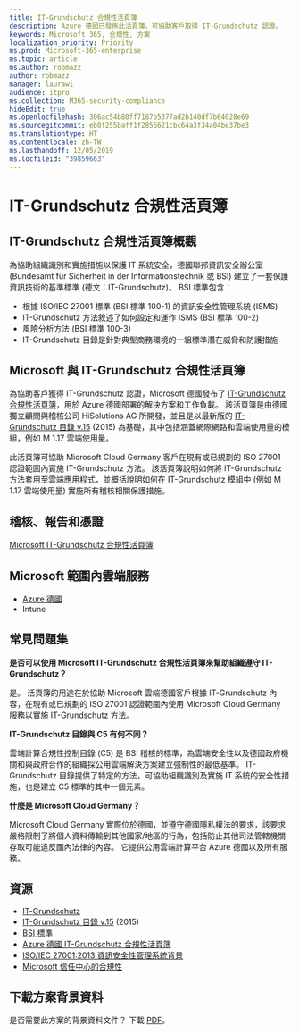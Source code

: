 ```yaml
---
title: IT-Grundschutz 合規性活頁簿
description: Azure 德國已發佈此活頁簿，可協助客戶取得 IT-Grundschutz 認證。
keywords: Microsoft 365, 合規性, 方案
localization_priority: Priority
ms.prod: Microsoft-365-enterprise
ms.topic: article
ms.author: robmazz
author: robmazz
manager: laurawi
audience: itpro
ms.collection: M365-security-compliance
hideEdit: true
ms.openlocfilehash: 306ac54b80ff7187b5377ad2b140df7b64028e69
ms.sourcegitcommit: eb0f255baff1f2856621cbc64a3f34a04be37be3
ms.translationtype: HT
ms.contentlocale: zh-TW
ms.lasthandoff: 12/05/2019
ms.locfileid: "39859663"
---
```

# <a name="it-grundschutz-compliance-workbook"></a>IT-Grundschutz 合規性活頁簿

## <a name="it-grundschutz-compliance-workbook-overview"></a>IT-Grundschutz 合規性活頁簿概觀

為協助組織識別和實施措施以保護 IT 系統安全，德國聯邦資訊安全辦公室 (Bundesamt für Sicherheit in der Informationstechnik 或 BSI) 建立了一套保護資訊技術的基準標準 (德文：IT-Grundschutz)。 BSI 標準包含：

- 根據 ISO/IEC 27001 標準 (BSI 標準 100-1) 的資訊安全性管理系統 (ISMS)
- IT-Grundschutz 方法敘述了如何設定和運作 ISMS (BSI 標準 100-2)
- 風險分析方法 (BSI 標準 100-3)
- IT-Grundschutz 目錄是針對典型商務環境的一組標準潛在威脅和防護措施

## <a name="microsoft-and-it-grundschutz-compliance-workbook"></a>Microsoft 與 IT-Grundschutz 合規性活頁簿

為協助客戶獲得 IT-Grundschutz 認證，Microsoft 德國發布了 [IT-Grundschutz 合規性活頁簿](https://aka.ms/grundschutzworkbook)，用於 Azure 德國部署的解決方案和工作負載。 該活頁簿是由德國獨立顧問與稽核公司 HiSolutions AG 所開發，並且是以最新版的 [IT-Grundschutz 目錄 v.15](https://www.bsi.bund.de/SharedDocs/Downloads/DE/BSI/Grundschutz/International/GSK_15_EL_EN_Draft.pdf?__blob=publicationFile&v=2) (2015) 為基礎，其中包括涵蓋網際網路和雲端使用量的模組，例如 M 1.17 雲端使用量。

此活頁簿可協助 Microsoft Cloud Germany 客戶在現有或已規劃的 ISO 27001 認證範圍內實施 IT-Grundschutz 方法。 該活頁簿說明如何將 IT-Grundschutz 方法套用至雲端應用程式，並概括說明如何在 IT-Grundschutz 模組中 (例如 M 1.17 雲端使用量) 實施所有稽核相關保護措施。

## <a name="audits-reports-and-certificates"></a>稽核、報告和憑證

[Microsoft IT-Grundschutz 合規性活頁簿](https://aka.ms/grundschutzworkbook)

## <a name="microsoft-in-scope-cloud-services"></a>Microsoft 範圍內雲端服務

- [Azure 德國](https://aka.ms/AzureCompliance)
- Intune

## <a name="frequently-asked-questions"></a>常見問題集

**是否可以使用 Microsoft IT-Grundschutz 合規性活頁簿來幫助組織遵守 IT-Grundschutz？**

是。 活頁簿的用途在於協助 Microsoft 雲端德國客戶根據 IT-Grundschutz 內容，在現有或已規劃的 ISO 27001 認證範圍內使用 Microsoft Cloud Germany 服務以實施 IT-Grundschutz 方法。

**IT-Grundschutz 目錄與 C5 有何不同？**

雲端計算合規性控制目錄 (C5) 是 BSI 稽核的標準，為雲端安全性以及德國政府機關和與政府合作的組織採公用雲端解決方案建立強制性的最低基準。 IT-Grundschutz 目錄提供了特定的方法，可協助組織識別及實施 IT 系統的安全性措施，也是建立 C5 標準的其中一個元素。

**什麼是 Microsoft Cloud Germany？**

Microsoft Cloud Germany 實際位於德國，並遵守德國隱私權法的要求，該要求嚴格限制了將個人資料傳輸到其他國家/地區的行為，包括防止其他司法管轄機關存取可能違反國內法律的內容。 它提供公用雲端計算平台 Azure 德國以及所有服務。

## <a name="resources"></a>資源

- [IT-Grundschutz](https://www.bsi.bund.de/EN/Topics/ITGrundschutz/ITGrundschutzHome/itgrundschutzhome_node.html;jsessionid=5ABC53411232B460035220974AE634C4.1_cid351)
- [IT-Grundschutz 目錄 v.15](https://www.bsi.bund.de/SharedDocs/Downloads/DE/BSI/Grundschutz/International/GSK_15_EL_EN_Draft.pdf?__blob=publicationFile&v=2) (2015)
- [BSI 標準](https://www.bsi.bund.de/EN/Publications/BSIStandards/BSIStandards_node.html)
- [Azure 德國 IT-Grundschutz 合規性活頁簿](https://aka.ms/grundschutzworkbook)
- [ISO/IEC 27001:2013 資訊安全性管理系統背景](offering-iso-27001.md)
- [Microsoft 信任中心的合規性](https://www.microsoft.com/trust-center/compliance/compliance-overview)

## <a name="download-the-offering-backgrounder"></a>下載方案背景資料

是否需要此方案的背景資料文件？ 下載 [PDF](https://download.microsoft.com/download/B/3/5/B35DE78F-C346-4E31-ABC5-FF87BD1FF97F/ITGrundschutz-Compliance.pdf)。
